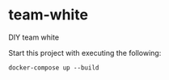 # team-white
DIY team white

Start this project with executing the following:
```
docker-compose up --build
```
